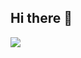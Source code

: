 ## Hi there 👋

<!--
**victorcynzo/victorcynzo** is a ✨ _special_ ✨ repository because its `README.md` (this file) appears on your GitHub profile.

Here are some ideas to get you started:

- 🔭 I’m currently working on ...
- 🌱 I’m currently learning ...
- 👯 I’m looking to collaborate on ...
- 🤔 I’m looking for help with ...
- 💬 Ask me about ...
- 📫 How to reach me: ...
- 😄 Pronouns: ...
- ⚡ Fun fact: ...
-->
<p alight="center">
  <img src = "https://capsule-render.vercel.app/api?type=blur&height=300&color=gradient&text=Hello,%20I%20am%20Victor"/>
</p>
